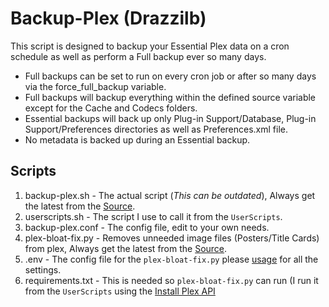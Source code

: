 # Backup-Plex (Drazzilb)

This script is designed to backup your Essential Plex data on a cron schedule as well as perform a Full backup ever so many days.

- Full backups can be set to run on every cron job or after so many days via the force_full_backup variable.
- Full backups will backup everything within the defined source variable except for the Cache and Codecs folders.
- Essential backups will back up only Plug-in Support/Database, Plug-in Support/Preferences directories as well as Preferences.xml file.
- No metadata is backed up during an Essential backup.

## Scripts

1. backup-plex.sh - The actual script (*This can be outdated*), Always get the latest from the [Source](https://github.com/Drazzilb08/userScripts/tree/dev/scripts/backup-plex).
1. userscripts.sh - The script I use to call it from the `UserScripts`.
1. backup-plex.conf - The config file, edit to your own needs.
1. plex-bloat-fix.py - Removes unneeded image files (Posters/Title Cards) from plex, Always get the latest from the [Source](https://github.com/bullmoose20/Plex-Stuff#plex-bloat-fix).
1. .env - The config file for the `plex-bloat-fix.py` please [usage](https://github.com/bullmoose20/Plex-Stuff#usage) for all the settings.
1. requirements.txt - This is needed so `plex-bloat-fix.py` can run (I run it from the `UserScripts` using the [Install Plex API]([url](https://github.com/TRaSH-/userScripts-and-Configs/blob/main/scripts/install-plex-api/))
